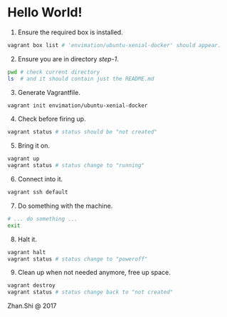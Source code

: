 # Hello World!

1. Ensure the required box is installed.

```bash
vagrant box list # 'envimation/ubuntu-xenial-docker' should appear.
```

2. Ensure you are in directory *step-1*.

```bash
pwd # check current directory
ls  # and it should contain just the README.md
```

3. Generate Vagrantfile.

```bash
vagrant init envimation/ubuntu-xenial-docker
```

4. Check before firing up.

```bash
vagrant status # status should be "not created"
```

5. Bring it on.

```bash
vagrant up
vagrant status # status change to "running"
```

6. Connect into it.

```bash
vagrant ssh default
```

7. Do something with the machine.

```bash
# ... do something ...
exit
```

8. Halt it.

```bash
vagrant halt
vagrant status # status change to "poweroff"
```

9. Clean up when not needed anymore, free up space.

```bash
vagrant destroy
vagrant status # status change back to "not created"
```

Zhan.Shi @ 2017
